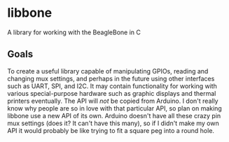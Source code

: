 libbone
=======

A library for working with the BeagleBone in C

Goals
-----

To create a useful library capable of manipulating GPIOs, reading and changing
mux settings, and perhaps in the future using other interfaces such as UART,
SPI, and I2C. It may contain functionality for working with various
special-purpose hardware such as graphic displays and thermal printers
eventually.  The API will _not_ be copied from Arduino.  I don't really know
why people are so in love with that particular API, so plan on making libbone
use a new API of its own.  Arduino doesn't have all these crazy pin mux
settings (does it?  It can't have this many), so if I didn't make my own API it
would probably be like trying to fit a square peg into a round hole.
